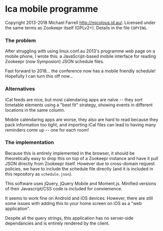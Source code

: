 # lca mobile programme

Copyright 2013-2018 Michael Farrell <http://micolous.id.au/>.  Licensed under the same terms as Zookeepr itself (GPLv2+).  Details in the file `COPYING`.

### The problem

After struggling with using linux.conf.au 2013's programme web page on a mobile phone, I wrote this: a JavaScript-based mobile interface for reading Zookeepr (now Symposion) JSON schedule files.

Fast forward to 2018... the conference now has a mobile friendly schedule! Hopefully I can turn this off now...

### Alternatives

iCal feeds are nice, but most calendaring apps are naïve -- they sort timetable elements using a "best fit" strategy, showing events in different locations in the same column.

Mobile calendaring apps are worse, they also are hard to read because they pack information too tight, and importing iCal files can lead to having many reminders come up -- one for each room!

### The implementation

Because this is entirely implemented in the browser, it should be theoretically easy to drop this on top of a Zookeepr instance and have it pull JSON directly from Zookeepr itself.  However due to cross-domain request policies, we have to include the schedule file directly (and it is included in this repository as `schedule.json`).

This software uses jQuery, jQuery Mobile and Moment.js.  Minified versions of their Javascript/CSS code is included for convienience.

It seems to work fine on Android and iOS devices.  However, there are still some issues with adding this to your home screen on iOS as a "web application".

Despite all the query strings, this application has no server-side dependancies and is entirely rendered by the client.

